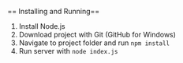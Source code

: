 == Installing and Running==
1. Install Node.js
2. Download project with Git (GitHub for Windows)
3. Navigate to project folder and run `npm install`
4. Run server with `node index.js`
